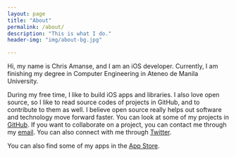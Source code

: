 ```yaml
---
layout: page
title: "About"
permalink: /about/
description: "This is what I do."
header-img: "img/about-bg.jpg"

---
```


Hi, my name is Chris Amanse, and I am an iOS developer. Currently, I am finishing my degree in Computer Engineering in Ateneo de Manila University.

During my free time, I like to build iOS apps and libraries. I also love open source, so I like to read source codes of projects in GitHub, and to contribute to them as well. I believe open source really helps out software and technology move forward faster. You can look at some of my projects in [GitHub](https://github.com/chrisamanse). If you want to collaborate on a project, you can contact me through my [email](mailto:christopheramanse@gmail.com). You can also connect with me through [Twitter](https://twitter.com/ChrisAmanse).

You can also find some of my apps in the [App Store](http://appstore.com/joechristopherpaulamanse?at=1001l9X4). 

